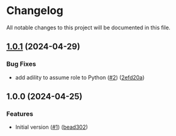 # Changelog

All notable changes to this project will be documented in this file.

## [1.0.1](https://github.com/acai-consulting/terraform-aws-acf-scp/compare/1.0.0...1.0.1) (2024-04-29)


### Bug Fixes

* add adility to assume role to Python ([#2](https://github.com/acai-consulting/terraform-aws-acf-scp/issues/2)) ([2efd20a](https://github.com/acai-consulting/terraform-aws-acf-scp/commit/2efd20aa30442a9b1b4db14307d1de0288e2acd0))

## 1.0.0 (2024-04-25)


### Features

* Initial version ([#1](https://github.com/acai-consulting/terraform-aws-acf-scp/issues/1)) ([bead302](https://github.com/acai-consulting/terraform-aws-acf-scp/commit/bead302d904e9df25f1bcdc94bd08dc80e3ae4d7))
